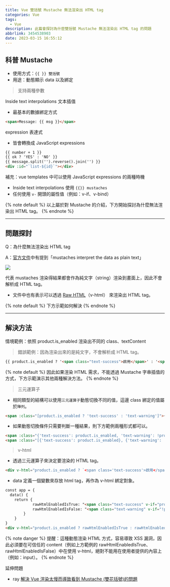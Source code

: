```yaml
---
title: Vue 雙括號 Mustache 無法渲染出 HTML tag
categories: Vue
tags:
  - Vue
description: 此篇會探討為什麼雙括號 Mustache 無法渲染出 HTML tag 的問題
abbrlink: 3454538903
date: 2023-03-15 16:55:12
---
```


## 科普 Mustache

- 使用方式：`{{ }} 雙括號`
- 用途：動態顯示 data 以及綁定

> 支持兩種參數

Inside text interpolations 文本插值
- 最基本的數據綁定方式
```html
<span>Message: {{ msg }}</span>
```

expression 表達式
- 皆會轉換成 JavaScript expressions
```html
{{ number + 1 }}
{{ ok ? 'YES' : 'NO' }}
{{ message.split('').reverse().join('') }}
<div :id="`list-${id}`"></div>
```

補充：vue templates 中可以使用 JavaScript expressions 的兩種時機
- Inside text interpolations 使用 `{{}} mustaches`
- 任何使用 `v-` 開頭的屬性值（例如：v-if、v-bind）

{% note default %}
以上屬於對 Mustache 的介紹，下方開始探討為什麼無法渲染出 HTML tag。
{% endnote %}

---

## 問題探討

Q：為什麼無法渲染出 HTML tag

A：[官方文件](https://vuejs.org/guide/essentials/template-syntax.html#raw-html)中有提到「mustaches interpret the data as plain text」

![](https://imgur.com/wThhCkS.png)

代表 mustaches 渲染得結果都會作為純文字（string）渲染到畫面上，因此不會解析成 HTML tag。

- 文件中也有表示可以透過 [Raw HTML](https://vuejs.org/guide/essentials/template-syntax.html#raw-html)（v-html） 來渲染出 HTML tag。

{% note default %}
下方示範如何解決
{% endnote %}

---

## 解決方法

情境範例：依照 product.is_enabled 渲染出不同的 class、textContent

> 錯誤範例：因為渲染出來的是純文字，不會解析成 HTML tag。

```html
{{ product.is_enabled ? '<span class="text-success">啟用</span>' : '<span>未啟用</span>' }}
```

{% note default %}
因此如果渲染 HTML 需求，不能透過 Mustache 字串插值的方式，下方示範演示其他兩種解決方法。
{% endnote %}

> 三元運算子

- 相同類型的結構可以使用`三元運算子`動態切換不同的值，這邊 class 綁定的值屬於`陣列`。

```html
<span :class="[product.is_enabled ? 'text-success' : 'text-warning']">{{ product.is_enabled ? '啟用' : '未啟用' }}</span>
```

- 如果動態切換條件只需要判斷一種結果，則下方範例兩種形式都可以。

```html
<span :class="{'text-success': product.is_enabled, 'text-warning': !product.is_enabled}">{{ product.is_enabled ? '啟用' : '未啟用' }}</span>
<span :class="[{'text-success': product.is_enabled}, {'text-warning': !product.is_enabled}]">{{ product.is_enabled ? '啟用' : '未啟用' }}</span>
```

> v-html

- 透過三元運算子來決定要渲染的 HTML tag。

```html
<div v-html="product.is_enabled ? `<span class='text-success'>啟用</span>` : `<span class='text-warning'>未啟用</span>`"></div>
```

- data 定義一個變數來存放 html tag，再作為 v-html 綁定對象。

```html
const app = {
  data() {
    return {
			rawHtmlEnabledIsTrue: "<span class="text-success" v-if="product.is_enabled">啟用</span>",
			rawHtmlEnabledIsFalse: "<span class="text-warning" v-if="!product.is_enabled">未啟用</span>"
		}
	}
}
<div v-html="product.is_enabled ? rawHtmlEnabledIsTrue : rawHtmlEnabledIsFalse"></div>
```

{% note danger %}
提醒：這種動態渲染 HTML 方式，容易導致 XSS 漏洞，因此必須要在可信任的 content（例如上方範例的 rawHtmlEnabledIsTrue、rawHtmlEnabledIsFalse）中在使用 v-html，絕對不能用在使用者提供的內容上（例如：input）。
{% endnote %}

延伸問題
- ray [解決 Vue 渲染太慢而導致看到 Mustache (雙花括號)的問題](https://israynotarray.com/vue/20221202/2131448011/)
